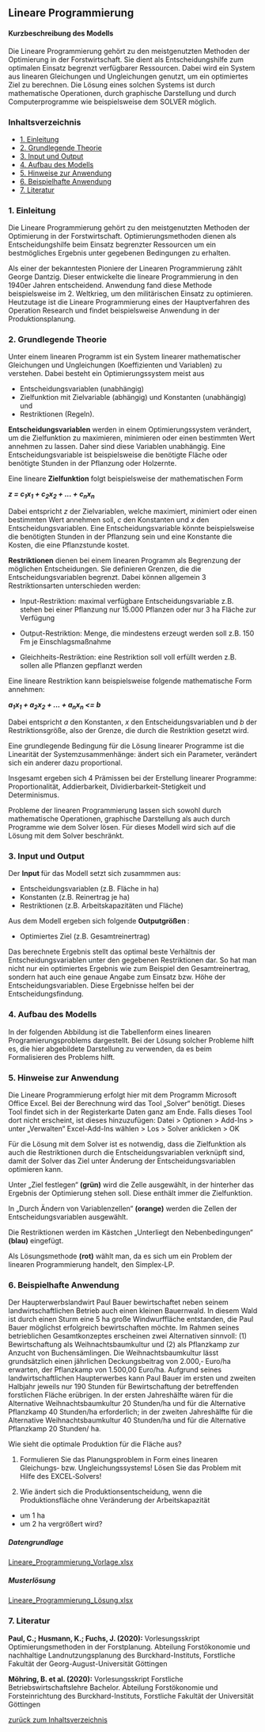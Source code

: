 Lineare Programmierung
-----------

#### Kurzbeschreibung des Modells

Die Lineare Programmierung gehört zu den meistgenutzten Methoden der Optimierung in der Forstwirtschaft. Sie dient als Entscheidungshilfe zum optimalen Einsatz begrenzt verfügbarer Ressourcen. Dabei wird ein System aus linearen Gleichungen und Ungleichungen genutzt, um ein optimiertes Ziel zu berechnen. Die Lösung eines solchen Systems ist durch mathematische Operationen, durch graphische Darstellung und durch Computerprogramme wie beispielsweise dem SOLVER möglich. 

<h3>
<a name="menu">Inhaltsverzeichnis</a>
</h3>
<ul>
<li>
<a href="#1. Einleitung">1. Einleitung</a>
</li>
<li>
<a href="#2. Grundlegende Theorie">2. Grundlegende Theorie</a>
</li>
<li>
<a href="#3. Input und Output">3. Input und Output</a>
</li>
<li>
<a href="#4. Aufbau des Modells">4. Aufbau des Modells</a>
</li>
<li>
<a href="#5. Hinweise zur Anwendung">5. Hinweise zur Anwendung</a>
</li>
<li>
<a href="#6. Beispielhafte Anwendung">6. Beispielhafte Anwendung</a>
</li>
<li>
<a href="#7. Literatur">7. Literatur</a>
</li>
</ul>

<h3>
<a name="1. Einleitung">1. Einleitung</a>
</h3>

Die Lineare Programmierung gehört zu den meistgenutzten Methoden der Optimierung in der Forstwirtschaft. Optimierungsmethoden dienen als Entscheidungshilfe beim Einsatz begrenzter Ressourcen um ein bestmögliches Ergebnis unter gegebenen Bedingungen zu erhalten. 

Als einer der bekanntesten Pioniere der Linearen Programmierung zählt George Dantzig. Dieser entwickelte die lineare Programmierung in den 1940er Jahren entscheidend. Anwendung fand diese Methode beispielsweise im 2. Weltkrieg, um den militärischen Einsatz zu optimieren.  Heutzutage ist die Lineare Programmierung eines der Hauptverfahren des Operation Research und findet beispielsweise Anwendung in der Produktionsplanung.


<h3>
<a name="2. Grundlegende Theorie">2. Grundlegende Theorie</a>
</h3>

Unter einem linearen Programm ist ein System linearer mathematischer Gleichungen und Ungleichungen (Koeffizienten und Variablen) zu verstehen. Dabei besteht ein Optimierungssystem meist aus

- Entscheidungsvariablen (unabhängig)
- Zielfunktion mit Zielvariable (abhängig) und Konstanten (unabhängig) und
- Restriktionen (Regeln).

**Entscheidungsvariablen** werden in einem Optimierungssystem verändert, um die Zielfunktion zu maximieren, minimieren oder einen bestimmten Wert annehmen zu lassen. Daher sind diese Variablen unabhängig. Eine Entscheidungsvariable ist beispielsweise die benötigte Fläche oder benötigte Stunden in der Pflanzung oder Holzernte. 

Eine lineare **Zielfunktion** folgt beispielsweise der mathematischen Form 

_**z = c<sub>1</sub>x<sub>1</sub> + c<sub>2</sub>x<sub>2</sub> + ... + c<sub>n</sub>x<sub>n</sub>**_


Dabei entspricht _z_ der Zielvariablen, welche maximiert, minimiert oder einen bestimmten Wert annehmen soll, _c_ den Konstanten und _x_ den Entscheidungsvariablen. Eine Entscheidungsvariable könnte beispielsweise die benötigten Stunden in der Pflanzung sein und eine Konstante die Kosten, die eine Pflanzstunde kostet.

**Restriktionen** dienen bei einem linearen Programm als Begrenzung der möglichen Entscheidungen. Sie definieren Grenzen, die die Entscheidungsvariablen begrenzt. Dabei können allgemein 3 Restriktionsarten unterschieden werden:

- Input-Restriktion: maximal verfügbare Entscheidungsvariable z.B. stehen bei einer Pflanzung nur 15.000 Pflanzen oder nur 3 ha Fläche zur Verfügung

- Output-Restriktion: Menge, die mindestens erzeugt werden soll z.B. 150 Fm je Einschlagsmaßnahme

- Gleichheits-Restriktion: eine Restriktion soll voll erfüllt werden z.B. sollen alle Pflanzen gepflanzt werden

Eine lineare Restriktion kann beispielsweise folgende mathematische Form annehmen:

_**a<sub>1</sub>x<sub>1</sub> + a<sub>2</sub>x<sub>2</sub> + ... + a<sub>n</sub>x<sub>n</sub> <= b**_

Dabei entspricht _a_ den Konstanten, _x_ den Entscheidungsvariablen und _b_ der Restriktionsgröße, also der Grenze, die durch die Restriktion gesetzt wird. 


Eine grundlegende Bedingung für die Lösung linearer Programme ist die Linearität der Systemzusammenhänge: ändert sich ein Parameter, verändert sich ein anderer dazu proportional. 

Insgesamt ergeben sich 4 Prämissen bei der Erstellung linearer Programme: Proportionalität, Addierbarkeit, Dividierbarkeit-Stetigkeit und Determinismus. 

Probleme der linearen Programmierung lassen sich sowohl durch mathematische Operationen, graphische Darstellung als auch durch Programme wie dem Solver lösen. Für dieses Modell wird sich auf die Lösung mit dem Solver beschränkt. 

<h3>
<a name="3. Input und Output">3. Input und Output</a>
</h3>

Der <strong> Input </strong> für das Modell setzt sich zusammmen aus:

- Entscheidungsvariablen (z.B. Fläche in ha)
- Konstanten (z.B. Reinertrag je ha)
- Restriktionen (z.B. Arbeitskapazitäten und Fläche)

Aus dem Modell ergeben sich folgende <strong> Outputgrößen </strong>:

- Optimiertes Ziel (z.B. Gesamtreinertrag)

Das berechnete Ergebnis stellt das optimal beste Verhältnis der Entscheidungsvariablen unter den gegebenen Restriktionen dar. So hat man nicht nur ein optimiertes Ergebnis wie zum Beispiel den Gesamtreinertrag, sondern hat auch eine genaue Angabe zum Einsatz bzw. Höhe der Entscheidungsvariablen. Diese Ergebnisse helfen bei der Entscheidungsfindung. 

<h3>
<a name="4. Aufbau des Modells">4. Aufbau des Modells</a>
</h3>

In der folgenden Abbildung ist die Tabellenform eines linearen Programierungsproblems dargestellt. Bei der Lösung solcher Probleme hilft es, die hier abgebildete Darstellung zu verwenden, da es beim Formalisieren des Problems hilft. 

<h3>
<a name="5. Hinweise zur Anwendung">5. Hinweise zur Anwendung</a>
</h3>

Die Lineare Programmierung erfolgt hier mit dem Programm Microsoft Office Excel. Bei der Berechnung wird das Tool „Solver“ benötigt. Dieses Tool findet sich in der Registerkarte Daten ganz am Ende. Falls dieses Tool dort nicht erscheint, ist dieses hinzuzufügen:
Datei > Optionen > Add-Ins > unter „Verwalten“ Excel-Add-Ins wählen > Los > Solver anklicken > OK

Für die Lösung mit dem Solver ist es notwendig, dass die Zielfunktion als auch die Restriktionen durch die Entscheidungsvariablen verknüpft sind, damit der Solver das Ziel unter Änderung der Entscheidungsvariablen optimieren kann. 

Unter „Ziel festlegen“ **(grün)** wird die Zelle ausgewählt, in der hinterher das Ergebnis der Optimierung stehen soll. Diese enthält immer die Zielfunktion. 

In „Durch Ändern von Variablenzellen“ **(orange)** werden die Zellen der Entscheidungsvariablen ausgewählt. 

Die Restriktionen werden im Kästchen „Unterliegt den Nebenbedingungen“ **(blau)** eingefügt.

Als Lösungsmethode **(rot)** wählt man, da es sich um ein Problem der linearen Programmierung handelt, den Simplex-LP.


<h3>
<a name="6. Beispielhafte Anwendung">6. Beispielhafte Anwendung</a>
</h3>

Der Haupterwerbslandwirt Paul Bauer bewirtschaftet neben seinem landwirtschaftlichen
Betrieb auch einen kleinen Bauernwald. In diesem Wald ist durch einen Sturm eine 5 ha große
Windwurffläche entstanden, die Paul Bauer möglichst erfolgreich bewirtschaften möchte.
Im Rahmen seines betrieblichen Gesamtkonzeptes erscheinen zwei Alternativen sinnvoll: (1)
Bewirtschaftung als Weihnachtsbaumkultur und (2) als Pflanzkamp zur Anzucht von Buchensämlingen.
Die Weihnachtsbaumkultur lässt grundsätzlich einen jährlichen Deckungsbeitrag von 2.000,‐
Euro/ha erwarten, der Pflanzkamp von 1.500,00 Euro/ha. Aufgrund seines landwirtschaftlichen
Haupterwerbes kann Paul Bauer im ersten und zweiten Halbjahr jeweils nur 190 Stunden
für Bewirtschaftung der betreffenden forstlichen Fläche erübrigen.
In der ersten Jahreshälfte wären für die Alternative Weihnachtsbaumkultur 20 Stunden/ha
und für die Alternative Pflanzkamp 40 Stunden/ha erforderlich; in der zweiten Jahreshälfte
für die Alternative Weihnachtsbaumkultur 40 Stunden/ha und für die Alternative Pflanzkamp
20 Stunden/ ha.

Wie sieht die optimale Produktion für die Fläche aus?



1.  Formulieren Sie das Planungsproblem in Form eines linearen Gleichungs‐ bzw. Ungleichungssystems!
Lösen Sie das Problem mit Hilfe des EXCEL‐Solvers!

3.  Wie ändert sich die Produktionsentscheidung, wenn die Produktionsfläche ohne Veränderung
der Arbeitskapazität

- um 1 ha
- um 2 ha vergrößert wird?


##### Datengrundlage

[Lineare_Programmierung_Vorlage.xlsx](./Lineare_Programmierung_Vorlage.xlsx)

##### Musterlösung

[Lineare_Programmierung_Lösung.xlsx](./Lineare_Programmierung_Lösung.xlsx)

<h3>
<a name="7. Literatur">7. Literatur</a>
</h3>

<strong >Paul, C.; Husmann, K.; Fuchs, J. (2020):</strong> Vorlesungsskript Optimierungsmethoden in der Forstplanung. Abteilung Forstökonomie und nachhaltige Landnutzungsplanung des Burckhard-Instituts, Forstliche Fakultät der Georg-August-Universität Göttingen

<strong>Möhring, B. et al. (2020):</strong> Vorlesungsskript Forstliche Betriebswirtschaftslehre Bachelor. Abteilung Forstökonomie und Forsteinrichtung des Burckhard-Instituts, Forstliche Fakultät der Universität Göttingen
<p>
<a href="#menu">zurück zum Inhaltsverzeichnis</a>
</p>



